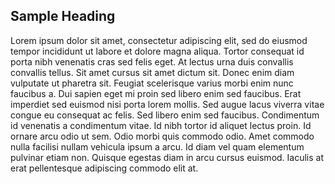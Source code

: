 ## Sample Heading

Lorem ipsum dolor sit amet, consectetur adipiscing elit, sed do eiusmod tempor incididunt ut labore et dolore magna aliqua. Tortor consequat id porta nibh venenatis cras sed felis eget. At lectus urna duis convallis convallis tellus. Sit amet cursus sit amet dictum sit. Donec enim diam vulputate ut pharetra sit. Feugiat scelerisque varius morbi enim nunc faucibus a. Dui sapien eget mi proin sed libero enim sed faucibus. Erat imperdiet sed euismod nisi porta lorem mollis. Sed augue lacus viverra vitae congue eu consequat ac felis. Sed libero enim sed faucibus. Condimentum id venenatis a condimentum vitae. Id nibh tortor id aliquet lectus proin. Id ornare arcu odio ut sem. Odio morbi quis commodo odio. Amet commodo nulla facilisi nullam vehicula ipsum a arcu. Id diam vel quam elementum pulvinar etiam non. Quisque egestas diam in arcu cursus euismod. Iaculis at erat pellentesque adipiscing commodo elit at.
